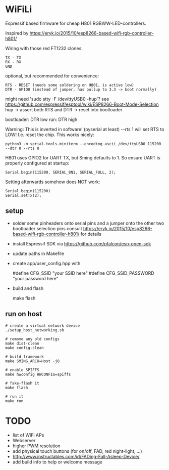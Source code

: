 WiFiLi
======

Espressif based firmware for cheap H801 RGBWW-LED-controllers.

Inspired by https://eryk.io/2015/10/esp8266-based-wifi-rgb-controller-h801/

Wiring with those red FT1232 clones:

    TX - TX
    RX - RX
    GND

optional, but recommended for convenience:

    RTS - RESET (needs some soldering on H801, is active low)
    DTR - GPIO0 (instead of jumper, has pullup to 3.3 -> boot normally)

might need 'sudo stty -F /dev/ttyUSB0 -hup'?
see https://github.com/espressif/esptool/wiki/ESP8266-Boot-Mode-Selection
hup -> assert both RTS and DTR -> reset into bootloader

bootloader: DTR low
run: DTR high

Warning: This is inverted in software! (pyserial at least)
--rts 1 will set RTS to LOW! I.e. reset the chip. This works nicely:

    python3 -m serial.tools.miniterm --encoding ascii /dev/ttyUSB0 115200 --dtr 0 --rts 0


H801 uses GPIO2 for UART TX, but Sming defaults to 1. So ensure UART is properly configured at startup:

    Serial.begin(115200, SERIAL_8N1, SERIAL_FULL, 2);

Setting afterwards somehow does NOT work:

    Serial.begin(115200)
    Serial.setTx(2);


setup
-----

- solder some pinheaders onto serial pins and a jumper onto the other two bootloader selection pins
  consult https://eryk.io/2015/10/esp8266-based-wifi-rgb-controller-h801/ for details

- install Espressif SDK via https://github.com/pfalcon/esp-open-sdk

- update paths in Makefile

- create app/user_config.hpp with

    #define CFG_SSID            "your SSID here"
    #define CFG_SSID_PASSWORD   "your password here"

- build and flash

   make flash



run on host
-----------

    # create a virtual network device
    ./setup_host_networking.sh

    # remove any old configs
    make dist-clean
    make config-clean

    # build framework
    make SMING_ARCH=Host -j8

    # enable SPIFFS
    make hwconfig HWCONFIG=spiffs

    # fake-flash it
    make flash

    # run it
    make run



TODO
====

- list of WiFi APs
- Webserver
- higher PWM resolution
- add physical touch buttons (for on/off, FAD, red night-light, ...)
- http://www.instructables.com/id/FADing-Fall-Asleep-Device/
- add build info to help or welcome message
